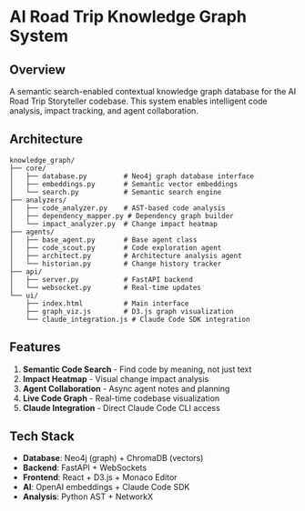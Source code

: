 # AI Road Trip Knowledge Graph System

## Overview

A semantic search-enabled contextual knowledge graph database for the AI Road Trip Storyteller codebase. This system enables intelligent code analysis, impact tracking, and agent collaboration.

## Architecture

```
knowledge_graph/
├── core/
│   ├── database.py         # Neo4j graph database interface
│   ├── embeddings.py       # Semantic vector embeddings
│   └── search.py           # Semantic search engine
├── analyzers/
│   ├── code_analyzer.py    # AST-based code analysis
│   ├── dependency_mapper.py # Dependency graph builder
│   └── impact_analyzer.py  # Change impact heatmap
├── agents/
│   ├── base_agent.py       # Base agent class
│   ├── code_scout.py       # Code exploration agent
│   ├── architect.py        # Architecture analysis agent
│   └── historian.py        # Change history tracker
├── api/
│   ├── server.py           # FastAPI backend
│   └── websocket.py        # Real-time updates
└── ui/
    ├── index.html          # Main interface
    ├── graph_viz.js        # D3.js graph visualization
    └── claude_integration.js # Claude Code SDK integration
```

## Features

1. **Semantic Code Search** - Find code by meaning, not just text
2. **Impact Heatmap** - Visual change impact analysis
3. **Agent Collaboration** - Async agent notes and planning
4. **Live Code Graph** - Real-time codebase visualization
5. **Claude Integration** - Direct Claude Code CLI access

## Tech Stack

- **Database**: Neo4j (graph) + ChromaDB (vectors)
- **Backend**: FastAPI + WebSockets
- **Frontend**: React + D3.js + Monaco Editor
- **AI**: OpenAI embeddings + Claude Code SDK
- **Analysis**: Python AST + NetworkX
